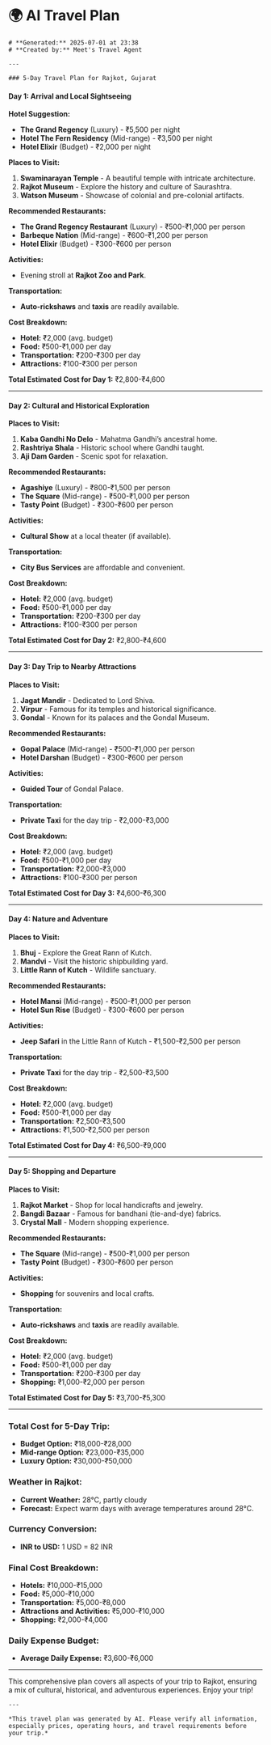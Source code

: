 # 🌍 AI Travel Plan

    # **Generated:** 2025-07-01 at 23:38  
    # **Created by:** Meet's Travel Agent

    ---

    ### 5-Day Travel Plan for Rajkot, Gujarat

#### **Day 1: Arrival and Local Sightseeing**
**Hotel Suggestion:**
- **The Grand Regency** (Luxury) - ₹5,500 per night
- **Hotel The Fern Residency** (Mid-range) - ₹3,500 per night
- **Hotel Elixir** (Budget) - ₹2,000 per night

**Places to Visit:**
1. **Swaminarayan Temple** - A beautiful temple with intricate architecture.
2. **Rajkot Museum** - Explore the history and culture of Saurashtra.
3. **Watson Museum** - Showcase of colonial and pre-colonial artifacts.

**Recommended Restaurants:**
- **The Grand Regency Restaurant** (Luxury) - ₹500-₹1,000 per person
- **Barbeque Nation** (Mid-range) - ₹600-₹1,200 per person
- **Hotel Elixir** (Budget) - ₹300-₹600 per person

**Activities:**
- Evening stroll at **Rajkot Zoo and Park**.

**Transportation:**
- **Auto-rickshaws** and **taxis** are readily available.

**Cost Breakdown:**
- **Hotel:** ₹2,000 (avg. budget)
- **Food:** ₹500-₹1,000 per day
- **Transportation:** ₹200-₹300 per day
- **Attractions:** ₹100-₹300 per person

**Total Estimated Cost for Day 1:** ₹2,800-₹4,600

---

#### **Day 2: Cultural and Historical Exploration**
**Places to Visit:**
1. **Kaba Gandhi No Delo** - Mahatma Gandhi’s ancestral home.
2. **Rashtriya Shala** - Historic school where Gandhi taught.
3. **Aji Dam Garden** - Scenic spot for relaxation.

**Recommended Restaurants:**
- **Agashiye** (Luxury) - ₹800-₹1,500 per person
- **The Square** (Mid-range) - ₹500-₹1,000 per person
- **Tasty Point** (Budget) - ₹300-₹600 per person

**Activities:**
- **Cultural Show** at a local theater (if available).

**Transportation:**
- **City Bus Services** are affordable and convenient.

**Cost Breakdown:**
- **Hotel:** ₹2,000 (avg. budget)
- **Food:** ₹500-₹1,000 per day
- **Transportation:** ₹200-₹300 per day
- **Attractions:** ₹100-₹300 per person

**Total Estimated Cost for Day 2:** ₹2,800-₹4,600

---

#### **Day 3: Day Trip to Nearby Attractions**
**Places to Visit:**
1. **Jagat Mandir** - Dedicated to Lord Shiva.
2. **Virpur** - Famous for its temples and historical significance.
3. **Gondal** - Known for its palaces and the Gondal Museum.

**Recommended Restaurants:**
- **Gopal Palace** (Mid-range) - ₹500-₹1,000 per person
- **Hotel Darshan** (Budget) - ₹300-₹600 per person

**Activities:**
- **Guided Tour** of Gondal Palace.

**Transportation:**
- **Private Taxi** for the day trip - ₹2,000-₹3,000

**Cost Breakdown:**
- **Hotel:** ₹2,000 (avg. budget)
- **Food:** ₹500-₹1,000 per day
- **Transportation:** ₹2,000-₹3,000
- **Attractions:** ₹100-₹300 per person

**Total Estimated Cost for Day 3:** ₹4,600-₹6,300

---

#### **Day 4: Nature and Adventure**
**Places to Visit:**
1. **Bhuj** - Explore the Great Rann of Kutch.
2. **Mandvi** - Visit the historic shipbuilding yard.
3. **Little Rann of Kutch** - Wildlife sanctuary.

**Recommended Restaurants:**
- **Hotel Mansi** (Mid-range) - ₹500-₹1,000 per person
- **Hotel Sun Rise** (Budget) - ₹300-₹600 per person

**Activities:**
- **Jeep Safari** in the Little Rann of Kutch - ₹1,500-₹2,500 per person

**Transportation:**
- **Private Taxi** for the day trip - ₹2,500-₹3,500

**Cost Breakdown:**
- **Hotel:** ₹2,000 (avg. budget)
- **Food:** ₹500-₹1,000 per day
- **Transportation:** ₹2,500-₹3,500
- **Attractions:** ₹1,500-₹2,500 per person

**Total Estimated Cost for Day 4:** ₹6,500-₹9,000

---

#### **Day 5: Shopping and Departure**
**Places to Visit:**
1. **Rajkot Market** - Shop for local handicrafts and jewelry.
2. **Bangdi Bazaar** - Famous for bandhani (tie-and-dye) fabrics.
3. **Crystal Mall** - Modern shopping experience.

**Recommended Restaurants:**
- **The Square** (Mid-range) - ₹500-₹1,000 per person
- **Tasty Point** (Budget) - ₹300-₹600 per person

**Activities:**
- **Shopping** for souvenirs and local crafts.

**Transportation:**
- **Auto-rickshaws** and **taxis** are readily available.

**Cost Breakdown:**
- **Hotel:** ₹2,000 (avg. budget)
- **Food:** ₹500-₹1,000 per day
- **Transportation:** ₹200-₹300 per day
- **Shopping:** ₹1,000-₹2,000 per person

**Total Estimated Cost for Day 5:** ₹3,700-₹5,300

---

### **Total Cost for 5-Day Trip:**
- **Budget Option:** ₹18,000-₹28,000
- **Mid-range Option:** ₹23,000-₹35,000
- **Luxury Option:** ₹30,000-₹50,000

### **Weather in Rajkot:**
- **Current Weather:** 28°C, partly cloudy
- **Forecast:** Expect warm days with average temperatures around 28°C.

### **Currency Conversion:**
- **INR to USD:** 1 USD = 82 INR

### **Final Cost Breakdown:**
- **Hotels:** ₹10,000-₹15,000
- **Food:** ₹5,000-₹10,000
- **Transportation:** ₹5,000-₹8,000
- **Attractions and Activities:** ₹5,000-₹10,000
- **Shopping:** ₹2,000-₹4,000

### **Daily Expense Budget:**
- **Average Daily Expense:** ₹3,600-₹6,000

---

This comprehensive plan covers all aspects of your trip to Rajkot, ensuring a mix of cultural, historical, and adventurous experiences. Enjoy your trip!

    ---

    *This travel plan was generated by AI. Please verify all information, especially prices, operating hours, and travel requirements before your trip.*
    